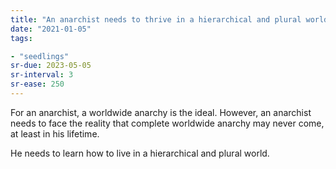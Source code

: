```yaml
---
title: "An anarchist needs to thrive in a hierarchical and plural world"
date: "2021-01-05"
tags:

- "seedlings"
sr-due: 2023-05-05
sr-interval: 3
sr-ease: 250
---
```


For an anarchist, a worldwide anarchy is the ideal. However, an anarchist needs to face the reality that complete worldwide anarchy may never come, at least in his lifetime.

He needs to learn how to live in a hierarchical and plural world.

